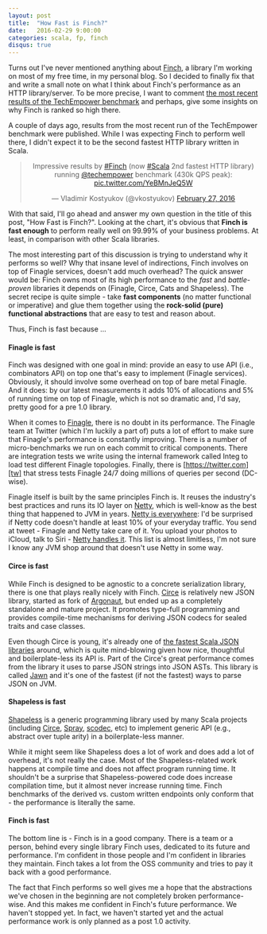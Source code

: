 ```yaml
---
layout: post
title:  "How Fast is Finch?"
date:   2016-02-29 9:00:00
categories: scala, fp, finch
disqus: true
---
```


Turns out I've never mentioned anything about [Finch][finch], a library I'm working on most of my
free time, in my personal blog. So I decided to finally fix that and write a small note on what I
think about Finch's performance as an HTTP library/server. To be more precise, I want to comment
[the most recent results of the TechEmpower benchmark][te-results] and perhaps, give some
insights on why Finch is ranked so high there.

A couple of days ago, results from the most recent run of the TechEmpower benchmark were published.
While I was expecting Finch to perform well there, I didn't expect it to be the second fastest HTTP
library written in Scala.

<blockquote align="center" class="twitter-tweet" data-lang="en"><p lang="en" dir="ltr">Impressive results by <a href="https://twitter.com/hashtag/Finch?src=hash">#Finch</a> (now <a href="https://twitter.com/hashtag/Scala?src=hash">#Scala</a> 2nd fastest HTTP library) running <a href="https://twitter.com/techempower">@techempower</a> benchmark (430k QPS peak): <a href="https://t.co/YeBMnJeQ5W">pic.twitter.com/YeBMnJeQ5W</a></p>&mdash; Vladimir Kostyukov (@vkostyukov) <a href="https://twitter.com/vkostyukov/status/703374308056309760">February 27, 2016</a></blockquote>
<script async src="//platform.twitter.com/widgets.js" charset="utf-8"></script>

With that said, I'll go ahead and answer my own question in the title of this post, "How Fast is
Finch?". Looking at the chart, it's obvious that <strong>Finch is fast enough</strong> to perform
really well on 99.99% of your business problems. At least, in comparison with other Scala libraries.

The most interesting part of this discussion is trying to understand why it performs so well? Why
that insane level of indirections, Finch involves on top of Finagle services, doesn't add much
overhead? The quick answer would be: Finch owns most of its high performance to the _fast_ and
_battle-proven_ libraries it depends on (Finagle, Circe, Cats and Shapeless). The secret recipe is
quite simple - take <strong>fast components</strong> (no matter functional or imperative) and glue
them together using the <strong>rock-solid (pure) functional abstractions</strong> that are easy to
test and reason about.

Thus, Finch is fast because ...

#### Finagle is fast

Finch was designed with one goal in mind: provide an easy to use API (i.e., combinators API) on top
one that's easy to implement (Finagle services). Obviously, it should involve some overhead on top of
bare metal Finagle. And it does: by our latest measurements it adds 10% of allocations and 5% of
running time on top of Finagle, which is not so dramatic and, I'd say, pretty good for a pre 1.0
library.

When it comes to [Finagle][finagle], there is no doubt in its performance. The Finagle team
at Twitter (which I'm luckily a part of) puts a lot of effort to make sure that Finagle's
performance is constantly improving. There is a number of micro-benchmarks we run on each commit to
critical components. There are integration tests we write using the internal framework called Integ
to load test different Finagle topologies. Finally, there is [https://twitter.com][tw] that stress
tests Finagle 24/7 doing millions of queries per second (DC-wise).

Finagle itself is built by the same principles Finch is. It reuses the industry's best practices and
runs its IO layer on [Netty][netty], which is well-know as the best thing that happened to JVM in
years. [Netty is everywhere][adopters]: I'd be surprised if Netty code doesn't handle at least 10%
of your everyday traffic. You send at tweet - Finagle and Netty take care of it. You upload your
photos to iCloud, talk to Siri - [Netty handles it][netty-at-apple]. This list is almost limitless,
I'm not sure I know any JVM shop around that doesn't use Netty in some way.

#### Circe is fast

While Finch is designed to be agnostic to a concrete serialization library, there is one that plays
really nicely with Finch. [Circe][circe] is relatively new JSON library, started as fork of
[Argonaut][argonaut], but ended up as a completely standalone and mature project. It promotes
type-full programming and provides compile-time mechanisms for deriving JSON codecs for sealed
traits and case classes.

Even though Circe is young, it's already one of [the fastest Scala JSON libraries][circe-perf]
around, which is quite mind-blowing given how nice, thoughtful and boilerplate-less its API is. Part
of the Circe's great performance comes from the library it uses to parse JSON strings into JSON
ASTs. This library is called [Jawn][jawn] and it's one of the fastest (if not the fastest) ways to
parse JSON on JVM.

#### Shapeless is fast

[Shapeless][shapeless] is a generic programming library used by many Scala projects (including
[Circe][circe], [Spray][spray], [scodec][scodec], etc) to implement generic API (e.g., abstract over tuple arity) in a boilerplate-less manner.

While it might seem like Shapeless does a lot of work and does add a lot of overhead, it's not
really the case. Most of the Shapeless-related work happens at compile time and does not affect
program running time. It shouldn't be a surprise that Shapeless-powered code does increase compilation
time, but it almost never increase running time. Finch benchmarks of the derived vs. custom written
endpoints only conform that - the performance is literally the same.

#### Finch is fast

The bottom line is - Finch is in a good company. There is a team or a person, behind every single
library Finch uses, dedicated to its future and performance. I'm confident in those people and I'm
confident in libraries they maintain. Finch takes a lot from the OSS community and tries to pay it
back with a good performance.

The fact that Finch performs so well gives me a hope that the abstractions we've chosen in the
beginning are not completely broken performance-wise. And this makes me confident in Finch's future
performance. We haven't stopped yet. In fact, we haven't started yet and the actual performance work
is only planned as a post 1.0 activity.

[finch]: https://github.com/finagle/finch
[finagle]: https://github.com/twitter/finagle
[te-results]: https://www.techempower.com/benchmarks/#section=data-r12&hw=peak&test=json&l=6bk
[tw]: https://twitter.com
[netty]: http://netty.io/
[adopters]: http://netty.io/wiki/adopters.html
[netty-at-apple]: https://speakerdeck.com/normanmaurer/connectivity
[circe]: https://github.com/travisbrown/circe
[argonaut]: http://argonaut.io/
[circe-perf]: https://github.com/travisbrown/circe#performance
[jawn]: https://github.com/non/jawn
[shapeless]: https://github.com/milessabin/shapeless
[spray]: http://spray.io/
[scodec]: https://github.com/scodec/scodec

